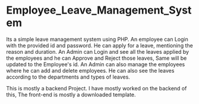 # Employee_Leave_Management_System

Its a simple leave management system using PHP.
An employee can Login with the provided id and password. He can apply for a leave, mentioning the reason and duration.
An Admin can Login and see all the leaves applied by the employees and he can Approve and Reject those leaves, Same will be updated to the Employee's id.
An Admin can also manage the employees where he can add and delete employees. He can also see the leaves according to the departments and types of leaves.

This is mostly a backend Project.
I have mostly worked on the backend of this, The front-end is mostly a downloaded template.
